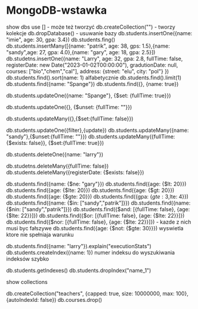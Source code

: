 # MongoDB-wstawka
show dbs
use [] - może też tworzyć 
db.createCollection("") - tworzy kolekcje
db.dropDatabase() - usuwanie bazy
db.students.insertOne({name: "imie", age: 30, gpa: 3.4})
db.students.fing()
db.students.insertMany([{name: "patrik", age: 38, gps: 1.5},{name: "sandy",age: 27, gpa: 4.0},{name: "gary", age: 18, gpa: 2.5}])
db.studetns.insertOne({name: "Larry", age: 32, gpa: 2.8, fullTime: false, registerDate: new Date("2023-01-02T00:00:00"), gradutionDate: null, courses: ["bio","chem","cal"], address: {street: "elu", city: "pol"} })
db.students.find().sort(name: 1) alfabetycznie 
db.students.find().limit(1)
db.students.find({name: "Spange"})
db.students.find({}, {name: true})

db.students.updateOne({name: "Spange"}, {$set: {fullTime: true}})

db.students.updateOne({}, {$unset: {fullTime: ""}})

db.students.updateMany({},{$set:{fullTime: false}})


db.students.updateOne({filter},{update})
db.students.updateMany({name: "sandy"},{$unset:{fullTime: ""}})
db.students.updateMany({fullTime: {$exists: false}}, {$set:{fullTime: true}})

db.students.deleteOne({name: "larry"})

db.studetns.deleteMany({fullTime: false})
db.students.deleteMany({registerDate: {$exists: false}})

db.students.find({name: {$ne: "gary"}})
db.students.find({age: {$lt: 20}})
db.students.find({age: {$lte: 20}})
db.students.find({age: {$gt: 20}})
db.students.find({age: {$gte: 20}})
db.students.find({gpa: {$gte: 3,$lte: 4}})
db.students.find({name: {$in: ["sandy","patrik"]}})
db.students.find({name: {$nin: ["sandy","patrik"]}})
db.students.find({$and: [{fullTime: false}, {age: {$lte: 22}}]})
db.students.find({$or: [{fullTime: false}, {age: {$lte: 22}}]})
db.students.find({$nor: [{fullTime: false}, {age: {$lte: 22}}]}) - kazde z nich musi byc fałszywe
db.students.find({age: {$not: {$gte: 30}}}) wyswietla ktore nie spełniaja warunku

db.students.find({name: "larry"}).explain("executionStats")
db.students.createIndex({name: 1})
numer indeksu do wyszukiwania indeksów szybko

db.students.getIndexes()
db.students.dropIndex("name_1")

show collections

db.createCollection("teachers", {capped: true, size: 10000000, max: 100}, {autoIndexId: false})
db.courses.drop()
